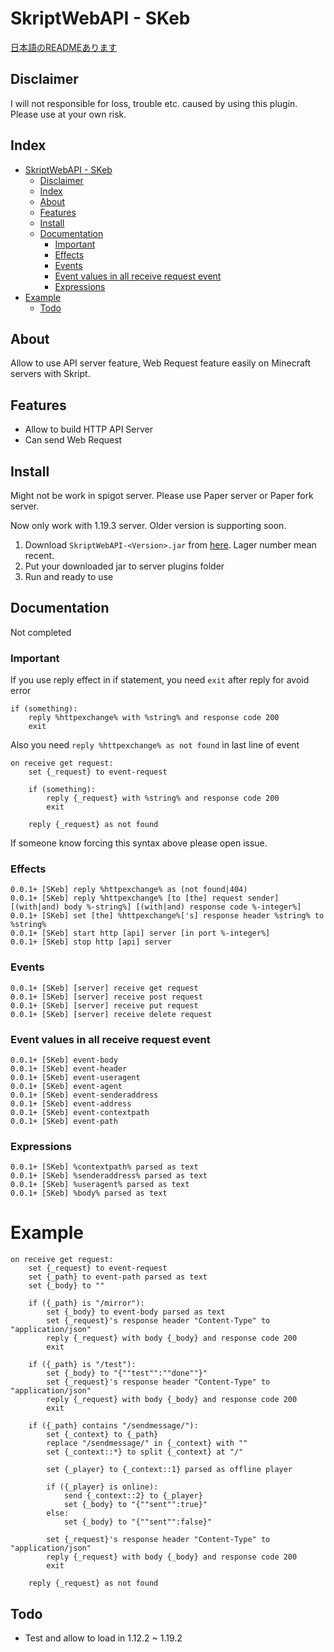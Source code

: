 # SkriptWebAPI - SKeb

[日本語のREADMEあります](/README_JA.MD)

## Disclaimer

I will not responsible for loss, trouble etc. caused by using this plugin. Please use at your own risk.

## Index

- [SkriptWebAPI - SKeb](#skriptwebapi---skeb)
  - [Disclaimer](#disclaimer)
  - [Index](#index)
  - [About](#about)
  - [Features](#features)
  - [Install](#install)
  - [Documentation](#documentation)
    - [Important](#important)
    - [Effects](#effects)
    - [Events](#events)
    - [Event values in all receive request event](#event-values-in-all-receive-request-event)
    - [Expressions](#expressions)
- [Example](#example)
  - [Todo](#todo)


## About

Allow to use API server feature, Web Request feature easily on Minecraft servers with Skript.

## Features

- Allow to build HTTP API Server
- Can send Web Request

## Install

Might not be work in spigot server. Please use Paper server or Paper fork server.

Now only work with 1.19.3 server. Older version is supporting soon.

1. Download `SkriptWebAPI-<Version>.jar` from [here](https://github.com/faketunaPrivateCamp/SkriptWebAPI/releases). Lager number mean recent.
2. Put your downloaded jar to server plugins folder
3. Run and ready to use

## Documentation

Not completed

### Important

If you use reply effect in if statement, you need `exit` after reply for avoid error
```sk
if (something):
    reply %httpexchange% with %string% and response code 200
    exit
```

Also you need `reply %httpexchange% as not found` in last line of event
```sk
on receive get request:
    set {_request} to event-request

    if (something):
        reply {_request} with %string% and response code 200
        exit
    
    reply {_request} as not found
```

If someone know forcing this syntax above please open issue.


### Effects
```sk
0.0.1+ [SKeb] reply %httpexchange% as (not found|404)
0.0.1+ [SKeb] reply %httpexchange% [to [the] request sender] [(with|and) body %-string%] [(with|and) response code %-integer%]
0.0.1+ [SKeb] set [the] %httpexchange%['s] response header %string% to %string%
0.0.1+ [SKeb] start http [api] server [in port %-integer%]
0.0.1+ [SKeb] stop http [api] server
```

### Events
```sk
0.0.1+ [SKeb] [server] receive get request
0.0.1+ [SKeb] [server] receive post request
0.0.1+ [SKeb] [server] receive put request
0.0.1+ [SKeb] [server] receive delete request
```

### Event values in all receive request event
```sk
0.0.1+ [SKeb] event-body
0.0.1+ [SKeb] event-header
0.0.1+ [SKeb] event-useragent
0.0.1+ [SKeb] event-agent
0.0.1+ [SKeb] event-senderaddress
0.0.1+ [SKeb] event-address
0.0.1+ [SKeb] event-contextpath
0.0.1+ [SKeb] event-path
```

### Expressions
```sk
0.0.1+ [SKeb] %contextpath% parsed as text
0.0.1+ [SKeb] %senderaddress% parsed as text
0.0.1+ [SKeb] %useragent% parsed as text
0.0.1+ [SKeb] %body% parsed as text
```


# Example
```sk
on receive get request:
    set {_request} to event-request
    set {_path} to event-path parsed as text
    set {_body} to ""

    if ({_path} is "/mirror"):
        set {_body} to event-body parsed as text
        set {_request}'s response header "Content-Type" to "application/json"
        reply {_request} with body {_body} and response code 200
        exit
        
    if ({_path} is "/test"):
        set {_body} to "{""test"":""done""}"
        set {_request}'s response header "Content-Type" to "application/json"
        reply {_request} with body {_body} and response code 200
        exit

    if ({_path} contains "/sendmessage/"):
        set {_context} to {_path}
        replace "/sendmessage/" in {_context} with ""
        set {_context::*} to split {_context} at "/"

        set {_player} to {_context::1} parsed as offline player

        if ({_player} is online):
            send {_context::2} to {_player}
            set {_body} to "{""sent"":true}"
        else:
            set {_body} to "{""sent"":false}"
            
        set {_request}'s response header "Content-Type" to "application/json"
        reply {_request} with body {_body} and response code 200
        exit

    reply {_request} as not found
```

## Todo

- Test and allow to load in 1.12.2 ~ 1.19.2
